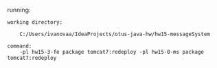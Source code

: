running:

    working directory:
    
        C:/Users/ivanovaa/IdeaProjects/otus-java-hw/hw15-messageSystem
    
    command:
        -pl hw15-3-fe package tomcat7:redeploy -pl hw15-0-ms package tomcat7:redeploy